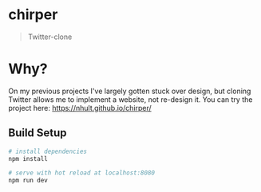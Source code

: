 # chirper

> Twitter-clone

# Why?
On my previous projects I've largely gotten stuck over design, but cloning Twitter allows me to implement a website, not re-design it. You can try the project here: https://nhult.github.io/chirper/

## Build Setup

``` bash
# install dependencies
npm install

# serve with hot reload at localhost:8080
npm run dev
```
